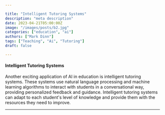 ```yaml
---

title: "Intelligent Tutoring Systems"
description: "meta description"
date: 2023-04-21T05:00:00Z
image: "/images/posts/b2.jpg"
categories: ["education", "ai"]
authors: ["Mark Dinn"]
tags: ["Teaching", "Ai", "Tutoring"]
draft: false

---
```




#### Intelligent Tutoring Systems

Another exciting application of AI in education is intelligent tutoring systems. These systems use natural language processing and machine learning algorithms to interact with students in a conversational way, providing personalized feedback and guidance. Intelligent tutoring systems can adapt to each student's level of knowledge and provide them with the resources they need to improve.



---


